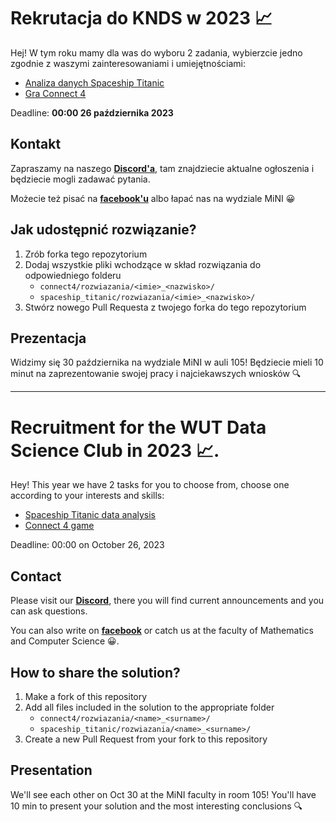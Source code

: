 # Rekrutacja do KNDS w 2023 📈

Hej! W tym roku mamy dla was do wyboru 2 zadania, wybierzcie jedno zgodnie z waszymi zainteresowaniami i umiejętnościami:

- [Analiza danych Spaceship Titanic](https://github.com/Kolo-Naukowe-Data-Science-PW/Rekrutacja_2023/tree/main/spaceship_titanic#zainspiruj-nas-swoimi-umiej%C4%99tno%C5%9Bciami-analizy-danych)
- [Gra Connect 4](https://github.com/Kolo-Naukowe-Data-Science-PW/Rekrutacja_2023/tree/main/connect4#connect-4-)

Deadline: **00:00 26 października 2023**

## Kontakt

Zapraszamy na naszego **[Discord'a](https://discord.gg/r7AJ9r7X)**, tam znajdziecie aktualne ogłoszenia i będziecie mogli zadawać pytania. 

Możecie też pisać na **[facebook'u](https://www.facebook.com/kolonaukowedatascience)** albo łapać nas na wydziale MiNI 😀

## Jak udostępnić rozwiązanie?

1. Zrób forka tego repozytorium
2. Dodaj wszystkie pliki wchodzące w skład rozwiązania do odpowiedniego folderu
   - `connect4/rozwiazania/<imie>_<nazwisko>/`
   - `spaceship_titanic/rozwiazania/<imie>_<nazwisko>/`
4. Stwórz nowego Pull Requesta z twojego forka do tego repozytorium

## Prezentacja

Widzimy się 30 października na wydziale MiNI w auli 105! Będziecie mieli 10 minut na zaprezentowanie swojej pracy i najciekawszych wniosków 🔍

 ---

# Recruitment for the WUT Data Science Club in 2023 📈.

Hey! This year we have 2 tasks for you to choose from, choose one according to your interests and skills:

- [Spaceship Titanic data analysis](https://github.com/Kolo-Naukowe-Data-Science-PW/Rekrutacja_2023/tree/main/spaceship_titanic#zainspiruj-nas-swoimi-umiej%C4%99tno%C5%9Bciami-analizy-danych)
- [Connect 4 game](https://github.com/Kolo-Naukowe-Data-Science-PW/Rekrutacja_2023/tree/main/connect4#connect-4-)

Deadline: 00:00 on October 26, 2023

## Contact

Please visit our  **[Discord](https://discord.gg/r7AJ9r7X)**, there you will find current announcements and you can ask questions.

You can also write on **[facebook](https://www.facebook.com/kolonaukowedatascience)** or catch us at the faculty of Mathematics and Computer Science 😀.
## How to share the solution?

1. Make a fork of this repository
2. Add all files included in the solution to the appropriate folder
   - `connect4/rozwiazania/<name>_<surname>/`
   - `spaceship_titanic/rozwiazania/<name>_<surname>/`
4. Create a new Pull Request from your fork to this repository

## Presentation

We'll see each other on Oct 30 at the MiNI faculty in room 105! You'll have 10 min to present your solution and the most interesting conclusions 🔍
